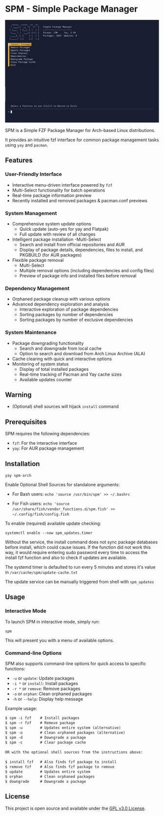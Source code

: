 # SPM - Simple Package Manager

![Description of the GIF](spm.gif)

SPM is a Simple FZF Package Manager for Arch-based Linux distributions.  

It provides an intuitive fzf interface for common package management tasks using `yay` and `pacman`.

## Features

### User-Friendly Interface
- Interactive menu-driven interface powered by `fzf`
- Multi-Select functionality for batch operations
- Real-time package information preview
- Recently installed and removed packages & pacman.conf previews

### System Management
- Comprehensive system update options
  - Quick update (auto-yes for yay and Flatpak)
  - Full update with review of all changes
- Intelligent package installation
  -Multi-Select
  - Search and install from official repositories and AUR
  - Display of package details, dependencies, files to install, and PKGBUILD (for AUR packages)
- Flexible package removal
  - Multi-Select
  - Multiple removal options (including dependencies and config files)
  - Preview of package info and installed files before removal

### Dependency Management
- Orphaned package cleanup with various options
- Advanced dependency exploration and analysis
  - Interactive exploration of package dependencies
  - Sorting packages by number of dependencies
  - Sorting packages by number of exclusive dependencies

### System Maintenance
- Package downgrading functionality
  - Search and downgrade from local cache
  - Option to search and download from Arch Linux Archive (ALA)
- Cache clearing with quick and interactive options
- Monitoring of system status
  - Display of total installed packages
  - Real-time tracking of Pacman and Yay cache sizes
  - Available updates counter
  
## Warning
- (Optional) shell sources will hijack `install` command

## Prerequisites

SPM requires the following dependencies:

- `fzf`: For the interactive interface
- `yay`: For AUR package management

## Installation
```
yay spm-arch
```
Enable Optional Shell Sources for standalone arguments:  

- For Bash users:
`echo 'source /usr/bin/spm' >> ~/.bashrc`

- For Fish users:
`echo 'source /usr/share/fish/vendor_functions.d/spm.fish' >> ~/.config/fish/config.fish`

To enable (required) available update checking:  
```
systemctl enable --now spm_updates.timer  
```
Without the service, the install command does not sync package databases before install, which could cause issues. If the function did not work this way, it would require entering sudo password every time to access the install fzf function and also to check if updates are available.

The systemd timer is defaulted to run every 5 minutes and stores it's value in `/var/cache/spm/update-cache.txt`

The update service can be manually triggered from shell with `spm_updates`

## Usage

### Interactive Mode

To launch SPM in interactive mode, simply run:

```
spm
```

This will present you with a menu of available options.

### Command-line Options

SPM also supports command-line options for quick access to specific functions:

- `-u`   or `update`: Update packages
- `-i *` or `install`: Install packages
- `-r *` or `remove`: Remove packages
- `-o`   or `orphan`: Clean orphaned packages
- `-h`   or `--help`: Display help message

Example usage:

```
$ spm -i fzf	# Install packages
$ spm -r fzf    # Remove package
$ spm -u        # Updates entire system (alternative)
$ spm -o        # Clean orphaned packages (alternative)
$ spm -d        # Downgrade a package
$ spm -c        # Clear package cache

OR with the optional shell sources from the instructions above:

$ install fzf   # Also finds fzf package to install
$ remove fzf    # Also finds fzf package to remove
$ update        # Updates entire system
$ orphan        # Clean orphaned packages
$ downgrade     # Downgrade a package
```

## License

This project is open source and available under the [GPL v3.0 License](LICENSE).
